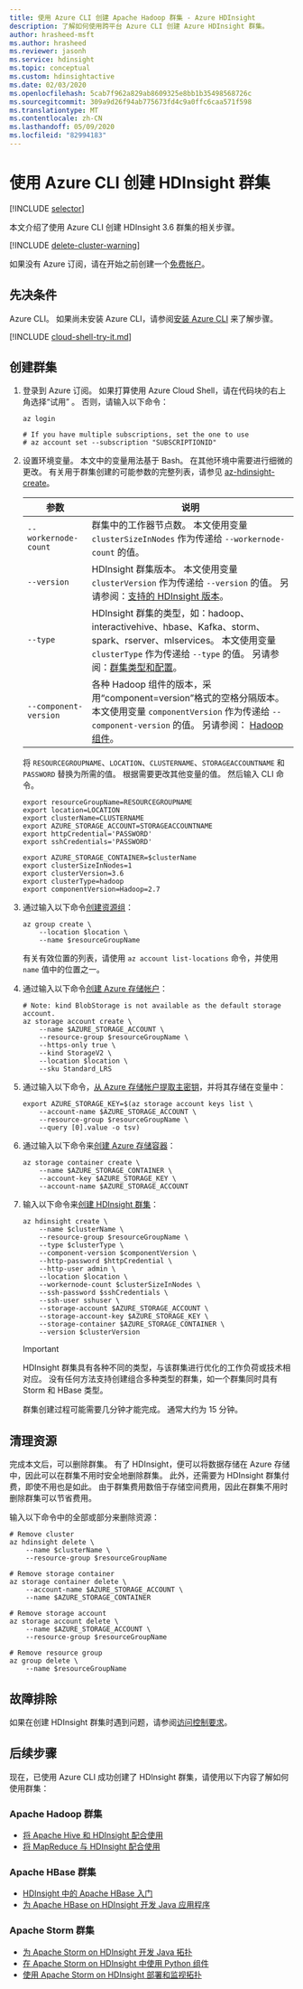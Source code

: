 ```yaml
---
title: 使用 Azure CLI 创建 Apache Hadoop 群集 - Azure HDInsight
description: 了解如何使用跨平台 Azure CLI 创建 Azure HDInsight 群集。
author: hrasheed-msft
ms.author: hrasheed
ms.reviewer: jasonh
ms.service: hdinsight
ms.topic: conceptual
ms.custom: hdinsightactive
ms.date: 02/03/2020
ms.openlocfilehash: 5cab7f962a829ab8609325e8bb1b35498568726c
ms.sourcegitcommit: 309a9d26f94ab775673fd4c9a0ffc6caa571f598
ms.translationtype: MT
ms.contentlocale: zh-CN
ms.lasthandoff: 05/09/2020
ms.locfileid: "82994183"
---
```

# <a name="create-hdinsight-clusters-using-the-azure-cli"></a>使用 Azure CLI 创建 HDInsight 群集

[!INCLUDE [selector](../../includes/hdinsight-create-linux-cluster-selector.md)]

本文介绍了使用 Azure CLI 创建 HDInsight 3.6 群集的相关步骤。

[!INCLUDE [delete-cluster-warning](../../includes/hdinsight-delete-cluster-warning.md)]

如果没有 Azure 订阅，请在开始之前创建一个[免费帐户](https://azure.microsoft.com/free/?WT.mc_id=A261C142F)。

## <a name="prerequisites"></a>先决条件

Azure CLI。 如果尚未安装 Azure CLI，请参阅[安装 Azure CLI](https://docs.microsoft.com/cli/azure/install-azure-cli) 来了解步骤。

[!INCLUDE [cloud-shell-try-it.md](../../includes/cloud-shell-try-it.md)]

## <a name="create-a-cluster"></a>创建群集

1. 登录到 Azure 订阅。 如果打算使用 Azure Cloud Shell，请在代码块的右上角选择“试用”  。 否则，请输入以下命令：

    ```azurecli-interactive
    az login

    # If you have multiple subscriptions, set the one to use
    # az account set --subscription "SUBSCRIPTIONID"
    ```

2. 设置环境变量。 本文中的变量用法基于 Bash。 在其他环境中需要进行细微的更改。 有关用于群集创建的可能参数的完整列表，请参见 [az-hdinsight-create](https://docs.microsoft.com/cli/azure/hdinsight?view=azure-cli-latest#az-hdinsight-create)。

    |参数 | 说明 |
    |---|---|
    |`--workernode-count`| 群集中的工作器节点数。 本文使用变量 `clusterSizeInNodes` 作为传递给 `--workernode-count` 的值。 |
    |`--version`| HDInsight 群集版本。 本文使用变量 `clusterVersion` 作为传递给 `--version` 的值。 另请参阅：[支持的 HDInsight 版本](./hdinsight-component-versioning.md#supported-hdinsight-versions)。|
    |`--type`| HDInsight 群集的类型，如：hadoop、interactivehive、hbase、Kafka、storm、spark、rserver、mlservices。  本文使用变量 `clusterType` 作为传递给 `--type` 的值。 另请参阅：[群集类型和配置](./hdinsight-hadoop-provision-linux-clusters.md#cluster-type)。|
    |`--component-version`|各种 Hadoop 组件的版本，采用“component=version”格式的空格分隔版本。 本文使用变量 `componentVersion` 作为传递给 `--component-version` 的值。 另请参阅： [Hadoop 组件](./hdinsight-component-versioning.md#apache-components-available-with-different-hdinsight-versions)。|

    将 `RESOURCEGROUPNAME`、`LOCATION`、`CLUSTERNAME`、`STORAGEACCOUNTNAME` 和 `PASSWORD` 替换为所需的值。 根据需要更改其他变量的值。 然后输入 CLI 命令。

    ```azurecli-interactive
    export resourceGroupName=RESOURCEGROUPNAME
    export location=LOCATION
    export clusterName=CLUSTERNAME
    export AZURE_STORAGE_ACCOUNT=STORAGEACCOUNTNAME
    export httpCredential='PASSWORD'
    export sshCredentials='PASSWORD'

    export AZURE_STORAGE_CONTAINER=$clusterName
    export clusterSizeInNodes=1
    export clusterVersion=3.6
    export clusterType=hadoop
    export componentVersion=Hadoop=2.7
    ```

3. 通过输入以下命令[创建资源组](https://docs.microsoft.com/cli/azure/group?view=azure-cli-latest#az-group-create)：

    ```azurecli-interactive
    az group create \
        --location $location \
        --name $resourceGroupName
    ```

    有关有效位置的列表，请使用 `az account list-locations` 命令，并使用 `name` 值中的位置之一。

4. 通过输入以下命令[创建 Azure 存储帐户](https://docs.microsoft.com/cli/azure/storage/account?view=azure-cli-latest#az-storage-account-create)：

    ```azurecli-interactive
    # Note: kind BlobStorage is not available as the default storage account.
    az storage account create \
        --name $AZURE_STORAGE_ACCOUNT \
        --resource-group $resourceGroupName \
        --https-only true \
        --kind StorageV2 \
        --location $location \
        --sku Standard_LRS
    ```

5. 通过输入以下命令，[从 Azure 存储帐户提取主密钥](https://docs.microsoft.com/cli/azure/storage/account/keys?view=azure-cli-latest#az-storage-account-keys-list)，并将其存储在变量中：

    ```azurecli-interactive
    export AZURE_STORAGE_KEY=$(az storage account keys list \
        --account-name $AZURE_STORAGE_ACCOUNT \
        --resource-group $resourceGroupName \
        --query [0].value -o tsv)
    ```

6. 通过输入以下命令来[创建 Azure 存储容器](https://docs.microsoft.com/cli/azure/storage/container?view=azure-cli-latest#az-storage-container-create)：

    ```azurecli-interactive
    az storage container create \
        --name $AZURE_STORAGE_CONTAINER \
        --account-key $AZURE_STORAGE_KEY \
        --account-name $AZURE_STORAGE_ACCOUNT
    ```

7. 输入以下命令来[创建 HDInsight 群集](https://docs.microsoft.com/cli/azure/hdinsight?view=azure-cli-latest#az-hdinsight-create)：

    ```azurecli-interactive
    az hdinsight create \
        --name $clusterName \
        --resource-group $resourceGroupName \
        --type $clusterType \
        --component-version $componentVersion \
        --http-password $httpCredential \
        --http-user admin \
        --location $location \
        --workernode-count $clusterSizeInNodes \
        --ssh-password $sshCredentials \
        --ssh-user sshuser \
        --storage-account $AZURE_STORAGE_ACCOUNT \
        --storage-account-key $AZURE_STORAGE_KEY \
        --storage-container $AZURE_STORAGE_CONTAINER \
        --version $clusterVersion
    ```

    > [!IMPORTANT]  
    > HDInsight 群集具有各种不同的类型，与该群集进行优化的工作负荷或技术相对应。 没有任何方法支持创建组合多种类型的群集，如一个群集同时具有 Storm 和 HBase 类型。

    群集创建过程可能需要几分钟才能完成。 通常大约为 15 分钟。

## <a name="clean-up-resources"></a>清理资源

完成本文后，可以删除群集。 有了 HDInsight，便可以将数据存储在 Azure 存储中，因此可以在群集不用时安全地删除群集。 此外，还需要为 HDInsight 群集付费，即使不用也是如此。 由于群集费用数倍于存储空间费用，因此在群集不用时删除群集可以节省费用。

输入以下命令中的全部或部分来删除资源：

```azurecli-interactive
# Remove cluster
az hdinsight delete \
    --name $clusterName \
    --resource-group $resourceGroupName

# Remove storage container
az storage container delete \
    --account-name $AZURE_STORAGE_ACCOUNT \
    --name $AZURE_STORAGE_CONTAINER

# Remove storage account
az storage account delete \
    --name $AZURE_STORAGE_ACCOUNT \
    --resource-group $resourceGroupName

# Remove resource group
az group delete \
    --name $resourceGroupName
```

## <a name="troubleshoot"></a>故障排除

如果在创建 HDInsight 群集时遇到问题，请参阅[访问控制要求](./hdinsight-hadoop-customize-cluster-linux.md#access-control)。

## <a name="next-steps"></a>后续步骤

现在，已使用 Azure CLI 成功创建了 HDInsight 群集，请使用以下内容了解如何使用群集：

### <a name="apache-hadoop-clusters"></a>Apache Hadoop 群集

* [将 Apache Hive 和 HDInsight 配合使用](hadoop/hdinsight-use-hive.md)
* [将 MapReduce 与 HDInsight 配合使用](hadoop/hdinsight-use-mapreduce.md)

### <a name="apache-hbase-clusters"></a>Apache HBase 群集

* [HDInsight 中的 Apache HBase 入门](hbase/apache-hbase-tutorial-get-started-linux.md)
* [为 Apache HBase on HDInsight 开发 Java 应用程序](hbase/apache-hbase-build-java-maven-linux.md)

### <a name="apache-storm-clusters"></a>Apache Storm 群集

* [为 Apache Storm on HDInsight 开发 Java 拓扑](storm/apache-storm-develop-java-topology.md)
* [在 Apache Storm on HDInsight 中使用 Python 组件](storm/apache-storm-develop-python-topology.md)
* [使用 Apache Storm on HDInsight 部署和监视拓扑](storm/apache-storm-deploy-monitor-topology-linux.md)
